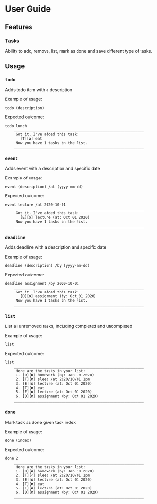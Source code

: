 # User Guide

## Features 

### Tasks
Ability to add, remove, list, mark as done and save different type of tasks.

## Usage

### `todo`

Adds todo item with a description

Example of usage: 

`todo (description)`

Expected outcome:

```
todo lunch
    ____________________________________________________________
     Got it. I've added this task: 
       [T][✘] eat
     Now you have 1 tasks in the list.
    ____________________________________________________________
```

### `event`

Adds event with a description and specific date

Example of usage: 

`event (description) /at (yyyy-mm-dd)`

Expected outcome:

```
event lecture /at 2020-10-01
    ____________________________________________________________
     Got it. I've added this task: 
       [E][✘] lecture (at: Oct 01 2020)
     Now you have 1 tasks in the list.
    ____________________________________________________________
```

### `deadline`

Adds deadline with a description and specific date

Example of usage: 

`deadline (description) /by (yyyy-mm-dd)`

Expected outcome:

```
deadline assignment /by 2020-10-01
    ____________________________________________________________
     Got it. I've added this task: 
       [D][✘] assignment (by: Oct 01 2020)
     Now you have 1 tasks in the list.
    ____________________________________________________________
```

### `list`

List all unremoved tasks, including completed and uncompleted

Example of usage: 

`list`

Expected outcome:

```
list
    ____________________________________________________________
     Here are the tasks in your list:
     1. [D][✘] homework (by: Jan 10 2020)
     2. [T][✘] sleep /at 2020/10/01 1pm
     3. [E][✘] lecture (at: Oct 01 2020)
     4. [T][✘] eat
     5. [E][✘] lecture (at: Oct 01 2020)
     6. [D][✘] assignment (by: Oct 01 2020)
    ____________________________________________________________
```

### `done`

Mark task as done given task index

Example of usage: 

`done (index)`

Expected outcome:

```
done 2
    ____________________________________________________________
     Here are the tasks in your list:
     1. [D][✘] homework (by: Jan 10 2020)
     2. [T][✓] sleep /at 2020/10/01 1pm
     3. [E][✘] lecture (at: Oct 01 2020)
     4. [T][✘] eat
     5. [E][✘] lecture (at: Oct 01 2020)
     6. [D][✘] assignment (by: Oct 01 2020)
    ____________________________________________________________
```
